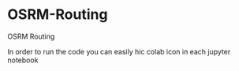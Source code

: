 # OSRM-Routing
OSRM Routing 

In order to run the code you can easily hic colab icon in each jupyter notebook
